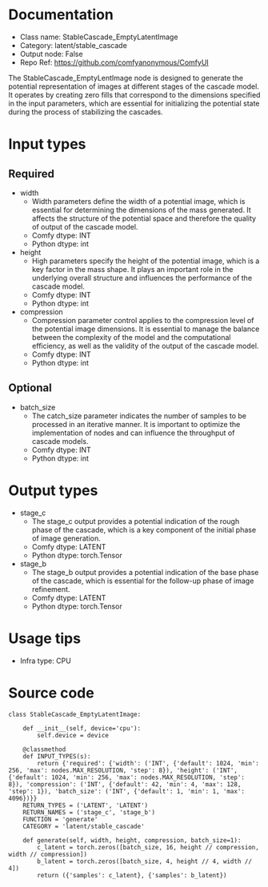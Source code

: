 # Documentation
- Class name: StableCascade_EmptyLatentImage
- Category: latent/stable_cascade
- Output node: False
- Repo Ref: https://github.com/comfyanonymous/ComfyUI

The StableCascade_EmptyLentImage node is designed to generate the potential representation of images at different stages of the cascade model. It operates by creating zero fills that correspond to the dimensions specified in the input parameters, which are essential for initializing the potential state during the process of stabilizing the cascades.

# Input types
## Required
- width
    - Width parameters define the width of a potential image, which is essential for determining the dimensions of the mass generated. It affects the structure of the potential space and therefore the quality of output of the cascade model.
    - Comfy dtype: INT
    - Python dtype: int
- height
    - High parameters specify the height of the potential image, which is a key factor in the mass shape. It plays an important role in the underlying overall structure and influences the performance of the cascade model.
    - Comfy dtype: INT
    - Python dtype: int
- compression
    - Compression parameter control applies to the compression level of the potential image dimensions. It is essential to manage the balance between the complexity of the model and the computational efficiency, as well as the validity of the output of the cascade model.
    - Comfy dtype: INT
    - Python dtype: int
## Optional
- batch_size
    - The catch_size parameter indicates the number of samples to be processed in an iterative manner. It is important to optimize the implementation of nodes and can influence the throughput of cascade models.
    - Comfy dtype: INT
    - Python dtype: int

# Output types
- stage_c
    - The stage_c output provides a potential indication of the rough phase of the cascade, which is a key component of the initial phase of image generation.
    - Comfy dtype: LATENT
    - Python dtype: torch.Tensor
- stage_b
    - The stage_b output provides a potential indication of the base phase of the cascade, which is essential for the follow-up phase of image refinement.
    - Comfy dtype: LATENT
    - Python dtype: torch.Tensor

# Usage tips
- Infra type: CPU

# Source code
```
class StableCascade_EmptyLatentImage:

    def __init__(self, device='cpu'):
        self.device = device

    @classmethod
    def INPUT_TYPES(s):
        return {'required': {'width': ('INT', {'default': 1024, 'min': 256, 'max': nodes.MAX_RESOLUTION, 'step': 8}), 'height': ('INT', {'default': 1024, 'min': 256, 'max': nodes.MAX_RESOLUTION, 'step': 8}), 'compression': ('INT', {'default': 42, 'min': 4, 'max': 128, 'step': 1}), 'batch_size': ('INT', {'default': 1, 'min': 1, 'max': 4096})}}
    RETURN_TYPES = ('LATENT', 'LATENT')
    RETURN_NAMES = ('stage_c', 'stage_b')
    FUNCTION = 'generate'
    CATEGORY = 'latent/stable_cascade'

    def generate(self, width, height, compression, batch_size=1):
        c_latent = torch.zeros([batch_size, 16, height // compression, width // compression])
        b_latent = torch.zeros([batch_size, 4, height // 4, width // 4])
        return ({'samples': c_latent}, {'samples': b_latent})
```